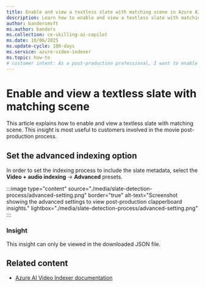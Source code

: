 ```yaml
---
title: Enable and view a textless slate with matching scene in Azure AI Video Indexer
description: Learn how to enable and view a textless slate with matching scene for post-production using Azure AI Video Indexer. Start now.
author: bandersmsft
ms.author: banders
ms.collection: ce-skilling-ai-copilot
ms.date: 10/06/2025
ms.update-cycle: 180-days
ms.service: azure-video-indexer
ms.topic: how-to
# customer intent: As a post-production professional, I want to enable and view a textless slate with matching scene in Azure AI Video Indexer so that I can streamline my video editing process.
---
```


# Enable and view a textless slate with matching scene

This article explains how to enable and view a textless slate with matching scene. This insight is most useful to customers involved in the movie post-production process.

## Set the advanced indexing option

In order to set the indexing process to include the slate metadata, select the **Video + audio indexing** -> **Advanced** presets.

:::image type="content" source="./media/slate-detection-process/advanced-setting.png" border="true" alt-text="Screenshot showing the advanced settings to view post-production clapperboard insights." lightbox="./media/slate-detection-process/advanced-setting.png" :::

### Insight

This insight can only be viewed in the downloaded JSON file.

## Related content

- [Azure AI Video Indexer documentation](index.yml)